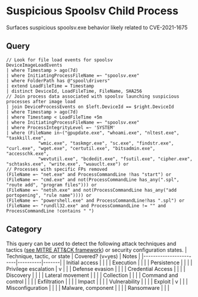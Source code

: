 # Suspicious Spoolsv Child Process
 
Surfaces suspicious spoolsv.exe behavior likely related to CVE-2021-1675

## Query
```
// Look for file load events for spoolsv
DeviceImageLoadEvents
| where Timestamp > ago(7d)
| where InitiatingProcessFileName =~ "spoolsv.exe"
| where FolderPath has @"spool\drivers"
| extend LoadFileTime = Timestamp
| distinct DeviceId, LoadFileTime, FileName, SHA256
// Join process data associated with spoolsv launching suspicious processes after image load
| join DeviceProcessEvents on $left.DeviceId == $right.DeviceId
| where Timestamp > ago(7d)
| where Timestamp < LoadFileTime +5m
| where InitiatingProcessFileName =~ "spoolsv.exe"
| where ProcessIntegrityLevel =~ 'SYSTEM'
| where (FileName in~("gpupdate.exe", "whoami.exe", "nltest.exe", "taskkill.exe",
            "wmic.exe", "taskmgr.exe", "sc.exe", "findstr.exe", "curl.exe", "wget.exe", "certutil.exe", "bitsadmin.exe", "accesschk.exe",
            "wevtutil.exe", "bcdedit.exe", "fsutil.exe", "cipher.exe", "schtasks.exe", "write.exe", "wuauclt.exe") or 
// Processes with specific FPs removed          
(FileName =~ "net.exe" and ProcessCommandLine !has "start") or 
(FileName =~ "cmd.exe" and not(ProcessCommandLine has_any(".spl", "route add", "program files"))) or 
(FileName =~ "netsh.exe" and not(ProcessCommandLine has_any("add portopening", "rule name")))) or
(FileName =~ "powershell.exe" and ProcessCommandLine!has ".spl") or
(FileName =~ "rundll32.exe" and ProcessCommandLine != "" and ProcessCommandLine !contains " ")
```
## Category
This query can be used to detect the following attack techniques and tactics ([see MITRE ATT&CK framework](https://attack.mitre.org/)) or security configuration states.
| Technique, tactic, or state | Covered? (v=yes) | Notes |
|------------------------|----------|-------|
| Initial access |  |  |
| Execution |  |  |
| Persistence |  |  | 
| Privilege escalation | v |  |
| Defense evasion |  |  | 
| Credential Access |  |  | 
| Discovery |  |  | 
| Lateral movement |  |  | 
| Collection |  |  | 
| Command and control |  |  | 
| Exfiltration |  |  | 
| Impact |  |  |
| Vulnerability |  |  |
| Exploit | v |  |
| Misconfiguration |  |  |
| Malware, component |  |  |
| Ransomware |  |  |
